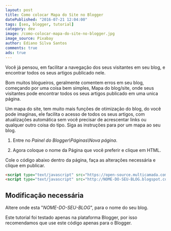 ```yaml
---
layout: post
title: Como colocar Mapa do Site no Blogger
datePublished: "2016-07-21 12:04:00"
tags: [seo, blogger, tutorial]
category: dev
image: /como-colocar-mapa-do-site-no-blogger.jpg
image_source: Pixabay
author: Ediano Silva Santos
comments: true
ads: true
---
```


Você já pensou, em facilitar a navegação dos seus visitantes em seu blog, e encontrar todos os seus artigos publicado nele.

Bom muitos blogueiros, geralmente comentem erros em seu blog, começando por uma coisa bem simples, Mapa do blog/site, onde seus visitantes pode encontrar todos os seus artigos publicado em uma unica página.

Um mapa do site, tem muito mais funções de otimização do blog, do você pode imaginas, ele facilita o acesso de todos os seus artigos, com atualizações automática sem você precisar de acrescentar links ou qualquer outro coisa do tipo. Siga as instruções para por um mapa ao seu blog.

1. Entre no *Painel do Blogger\Páginas\Nova página*.

2. Agora coloque o nome da Página que você preferir e clique em HTML.

Cole o código abaixo dentro da página, faça as alterações necessária e clique em publicar.

```html
<script type="text/javascript" src="https://open-source.multicamada.com/JavaScript/SitemapForBlogger.js"></script>
<script type="text/javascript" src="http://NOME-DO-SEU-BLOG.blogspot.com/feeds/posts/default?max-results=9999&amp;alt=json-in-script&ampcallback=loadtoc"></script>
```

## Modificação necessária
Altere onde esta "*NOME-DO-SEU-BLOG*", para o nome do seu blog.

Este tutorial foi testado apenas na plataforma Blogger, por isso recomendamos que use este código apenas para o Blogger.